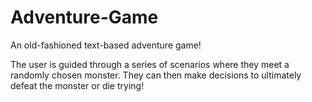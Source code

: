 # Adventure-Game

An old-fashioned text-based adventure game!

The user is guided through a series of scenarios where they meet a randomly chosen monster. They can then make decisions to ultimately defeat the monster or die trying!
